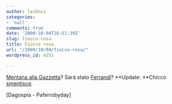 ```yaml
---
author: leibniz
categories:
- 'null'
comments: true
date: '2009-10-04T16:51:39Z'
slug: fiocco-rosa
title: Fiocco rosa
url: "/2009/10/04/fiocco-rosa/"
wordpress_id: 4251

---
```

[Mentana alla Gazzetta](https://www.dagospia.com/rubrica-2/media_e_tv/articolo-9714.htm)? Sarà stato [Ferrandi](https://giornalismoparma.typepad.com/paferrobyday/2009/10/libert%C3%A0-di-stompa.html)?
**Update: **Chicco [smentisce](https://www.dagospia.com/rubrica-2/media_e_tv/articolo-9714.htm).

[Dagospia - Paferrobyday]
